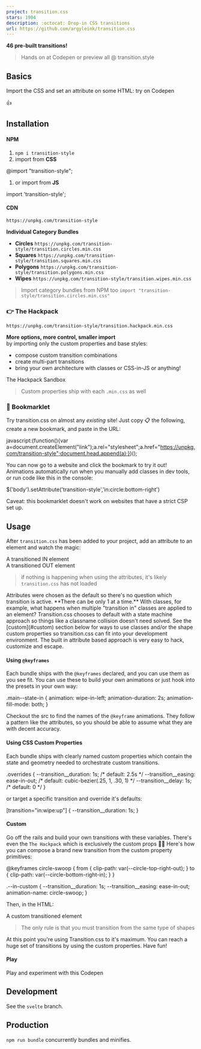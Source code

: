 ```yaml
---
project: transition.css
stars: 1904
description: :octocat: Drop-in CSS transitions
url: https://github.com/argyleink/transition.css
---
```


**46 pre-built transitions!**

> Hands on at Codepen or preview all @ transition.style

  
  

Basics
------

Import the CSS and set an attribute on some HTML: try on Codepen  

<link rel\="stylesheet" href\="https://unpkg.com/transition-style"\>

<div transition-style\="in:wipe:up"\>
  👍
</div\>

  
  

Installation
------------

#### NPM

1.  `npm i transition-style`
2.  import from **CSS**

@import "transition-style";

1.  or import from **JS**

import 'transition-style';

#### CDN

`https://unpkg.com/transition-style`

  

**Individual Category Bundles**

-   **Circles** `https://unpkg.com/transition-style/transition.circles.min.css`
-   **Squares** `https://unpkg.com/transition-style/transition.squares.min.css`
-   **Polygons** `https://unpkg.com/transition-style/transition.polygons.min.css`
-   **Wipes** `https://unpkg.com/transition-style/transition.wipes.min.css`

> Import category bundles from NPM too `import "transition-style/transition.circles.min.css"`

  

### 👉 The Hackpack

`https://unpkg.com/transition-style/transition.hackpack.min.css`

**More options, more control, smaller import**  
by importing only the custom properties and base styles:

-   compose custom transition combinations
-   create multi-part transitions
-   bring your own architecture with classes or CSS-in-JS or anything!

The Hackpack Sandbox

> Custom properties ship with each `.min.css` as well

  

### 🔗 Bookmarklet

Try transition.css on almost any _existing_ site! Just copy 📋 the following, create a new bookmark, and paste in the URL:

javascript:(function(){var a\=document.createElement("link");a.rel\="stylesheet";a.href\="https://unpkg.com/transition-style";document.head.append(a);})();

You can now go to a website and click the bookmark to try it out! Animations automatically run when you manually add classes in dev tools, or run code like this in the console:

$('body').setAttribute('transition-style','in:circle:bottom-right')

Caveat: this bookmarklet doesn't work on websites that have a strict CSP set up.

  

  
  

Usage
-----

After `transition.css` has been added to your project, add an attribute to an element and watch the magic:

<div transition-style\="in:circle:bottom-right"\>
  A transitioned IN element
</div\>

<div transition-style\="out:wipe:down"\>
  A transitioned OUT element
</div\>

> if nothing is happening when using the attributes, it's likely `transition.css` has not loaded

  
Attributes were chosen as the default so there's no question which transition is active. \*\*There can be only 1 at a time.\*\* With classes, for example, what happens when multiple "transition in" classes are applied to an element? Transition.css chooses to default with a state machine approach so things like a classname collision doesn't need solved. See the \[custom\](#custom) section below for ways to use classes and/or the shape custom properties so transition.css can fit into your development environment. The built in attribute based approach is very easy to hack, customize and escape.

#### Using `@keyframes`

Each bundle ships with the `@keyframes` declared, and you can use them as you see fit. You can use these to build your own animations or just hook into the presets in your own way:

.main--state-in {
  animation: wipe-in-left;
  animation-duration: 2s;
  animation-fill-mode: both;
}

Checkout the src to find the names of the `@keyframe` animations. They follow a pattern like the attributes, so you should be able to assume what they are with decent accuracy.

  

#### Using CSS Custom Properties

Each bundle ships with clearly named custom properties which contain the state and geometry needed to orchestrate custom transitions.

.overrides {
  \--transition\_\_duration: 1s;            /\* default: 2.5s \*/
  \--transition\_\_easing: ease-in-out;     /\* default: cubic-bezier(.25, 1, .30, 1) \*/
  \--transition\_\_delay: 1s;               /\* default: 0 \*/
}

or target a specific transition and override it's defaults:

\[transition\="in:wipe:up"\] {
  \--transition\_\_duration: 1s;
}

  

#### Custom

Go off the rails and build your own transitions with these variables. There's even the `The Hackpack` which is exclusively the custom props 🤘💀 Here's how you can compose a brand new transition from the custom property primitives:

@keyframes circle-swoop {
  from {
    clip-path: var(\--circle-top-right-out);
  }
  to {
    clip-path: var(\--circle-bottom-right-in);
  }
}

.\--in-custom {
  \--transition\_\_duration: 1s;
  \--transition\_\_easing: ease-in-out;
  animation-name: circle-swoop;
}

Then, in the HTML:

<div transition-style class\="\--in-custom"\>
  A custom transitioned element
</div\>

> The only rule is that you must transition from the same type of shapes

At this point you're using Transition.css to it's maximum. You can reach a huge set of transitions by using the custom properties. Have fun!

#### Play

Play and experiment with this Codepen

  
  

Development
-----------

See the `svelte` branch.

Production
----------

`npm run bundle` concurrently bundles and minifies.
